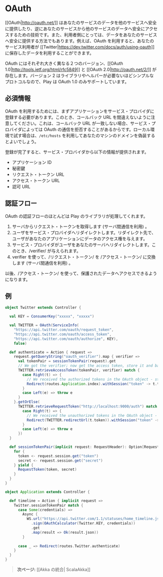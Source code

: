 <!-- translated -->
# OAuth

<!--
[[OAuth|http://oauth.net/]] is a simple way to publish and interact with protected data. It's also a safer and more secure way for people to give you access. For example, it can be used to access your users' data on [[Twitter|https://dev.twitter.com/docs/auth/using-oauth]].
-->
[[OAuth|http://oauth.net/]] はあなたのサービスのデータを他のサービスへ安全に提供したり、逆にあなたのサービスから他のサービスのデータへ安全にアクセスするための技術です。また、利用者側にとっては、データをあなたのサービスへ安全に提供する方法でもあります。例えば、OAuth を利用すると、あなたのサービス利用者が [[Twitter|https://dev.twitter.com/docs/auth/using-oauth]] に保存したデータを利用することができます。

<!--
There are 2 very different versions of OAuth: [[OAuth 1.0|http://tools.ietf.org/html/rfc5849]] and [[OAuth 2.0|http://oauth.net/2/]]. Version 2 is simple enough to be implemented easily without library or helpers, so Play only provides support for OAuth 1.0.
-->
OAuth にはそれぞれ大きく異なる２つのバージョン、[[OAuth 1.0|http://tools.ietf.org/html/rfc5849]] と [[OAuth 2.0|http://oauth.net/2/]] が存在します。バージョン 2 はライブラリやヘルパーが必要ないほどシンプルなプロトコルなので、Play は OAuth 1.0 のみサポートしています。

<!--
## Required Information
-->
## 必須情報

<!--
OAuth requires you to register your application to the service provider. Make sure to check the callback URL that you provide, because the service provider may reject your calls if they don't match. When working locally, you can use `/etc/hosts` to fake a domain on your local machine.  
-->
OAuth を利用するためには、まずアプリケーションをサービス・プロバイダに登録する必要があります。このとき、コールバック URL を間違えないように注意してください。これは、コールバック URL が一致しない場合、サービス・プロバイダによっては OAuth の通信を拒否することがあるからです。ローカル環境で試す場合は、`/etc/hosts` を利用してあなたのマシンのドメインを偽装するとよいでしょう。

<!--
The service provider will give you:  
-->
登録が完了すると、サービス・プロバイダから以下の情報が提供されます。

<!--
* Application ID
* Secret key
* Request Token URL
* Access Token URL
* Authorize URL
-->
* アプリケーション ID
* 秘密鍵
* リクエスト・トークン URL
* アクセス・トークン URL
* 認可 URL

<!--
## Authentication Flow
-->
## 認証フロー

<!--
Most of the flow will be done by the Play library.
-->
OAuth の認証フローのほとんどは Play のライブラリが処理してくれます。

<!--
1. Get a request token from the server (in a server-to-server call)
2. Redirect the user to the service provider, where he will grant your application rights to use his data
3. The service provider will redirect the user back, giving you a /verifier/
4. With that verifier, exchange the /request token/ for an /access token/ (server-to-server call)
-->
1. サーバからリクエスト・トークンを取得します (サーバ間通信を利用) 。
2. ユーザをサービス・プロバイダへリダイレクトします。リダイレクト先で、ユーザがあなたのアプリケーションにデータのアクセス権を与えます。
3. サービス・プロバイダがユーザをあなたのサーバへリダイレクトします。このとき、/verifier/ が与えられます。
4. verifier を使って、/リクエスト・トークン/ を /アクセス・トークン/ に交換します (サーバ間通信を利用) 。

<!--
Now the /access token/ can be passed to any call to access protected data.
-->
以後、/アクセス・トークン/ を使って、保護されたデータへアクセスできるようになります。

<!--
## Example
-->
## 例

```scala
object Twitter extends Controller {

  val KEY = ConsumerKey("xxxxx", "xxxxx")

  val TWITTER = OAuth(ServiceInfo(
    "https://api.twitter.com/oauth/request_token",
    "https://api.twitter.com/oauth/access_token",
    "https://api.twitter.com/oauth/authorize", KEY),
    false)

  def authenticate = Action { request =>
    request.getQueryString("oauth_verifier").map { verifier =>
      val tokenPair = sessionTokenPair(request).get
      // We got the verifier; now get the access token, store it and back to index
      TWITTER.retrieveAccessToken(tokenPair, verifier) match {
        case Right(t) => {
          // We received the authorized tokens in the OAuth object - store it before we proceed
          Redirect(routes.Application.index).withSession("token" -> t.token, "secret" -> t.secret)
        }
        case Left(e) => throw e
      }
    }.getOrElse(
      TWITTER.retrieveRequestToken("http://localhost:9000/auth") match {
        case Right(t) => {
          // We received the unauthorized tokens in the OAuth object - store it before we proceed
          Redirect(TWITTER.redirectUrl(t.token)).withSession("token" -> t.token, "secret" -> t.secret)
        }
        case Left(e) => throw e
      })
  }

  def sessionTokenPair(implicit request: RequestHeader): Option[RequestToken] = {
    for {
      token <- request.session.get("token")
      secret <- request.session.get("secret")
    } yield {
      RequestToken(token, secret)
    }
  }
}
```

```scala
object Application extends Controller {

  def timeline = Action { implicit request =>
    Twitter.sessionTokenPair match {
      case Some(credentials) =>
        Async {
          WS.url("https://api.twitter.com/1.1/statuses/home_timeline.json")
            .sign(OAuthCalculator(Twitter.KEY, credentials))
            .get
            .map(result => Ok(result.json))
        }
      
      case _ => Redirect(routes.Twitter.authenticate)
    }
  }
}
```
<!--
> **Next:** [[Integrating with Akka| ScalaAkka]]
-->
> **次ページ:** [[Akka の統合| ScalaAkka]]
